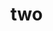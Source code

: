 <!--
 * @Author: your name
 * @Date: 2021-01-27 22:16:21
 * @LastEditTime: 2021-01-27 22:16:21
 * @LastEditors: Please set LastEditors
 * @Description: In User Settings Edit
 * @FilePath: /vuepress-starter/docs/JavaScript/two.md
-->
# two